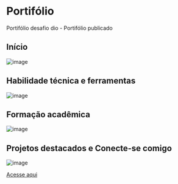 # Portifólio
Portifólio desafio dio - Portifólio publicado 

## Início
![image](https://github.com/user-attachments/assets/a5991b54-7762-4e43-bcaf-ef20d9a3cb97)

## Habilidade técnica e ferramentas
![image](https://github.com/user-attachments/assets/4d77118e-a452-4970-bf3a-a450eee285d4)

## Formação acadêmica
![image](https://github.com/user-attachments/assets/09f6e512-45e0-4412-b068-cfc16cd8d87f)

## Projetos destacados e Conecte-se comigo
![image](https://github.com/user-attachments/assets/37ca3490-cfa0-4c24-b38b-b425b29322bd)



[Acesse aqui]([https://abrir.link/zDNJx](https://596a2c3e-c482-4346-848e-1d6209b97f18-00-316n3xzi545xd.worf.replit.dev/))

